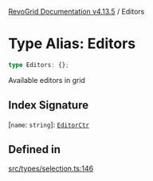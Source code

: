 [RevoGrid Documentation v4.13.5](README.md) / Editors

# Type Alias: Editors

```ts
type Editors: {};
```

Available editors in grid

## Index Signature

 \[`name`: `string`\]: [`EditorCtr`](TypeAlias.EditorCtr.md)

## Defined in

[src/types/selection.ts:146](https://github.com/revolist/revogrid/blob/f32590b4b251a55e7610f26e48cd67947bdd6441/src/types/selection.ts#L146)
